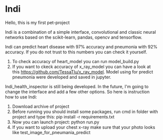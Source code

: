 # Indi 

Hello, this is my first pet-project 

Indi is a combination of a simple interface, convolutional and classic neural networks based on the scikit-learn, pandas, opencv and tensorflow.

Indi can predict heart disease with 97% accuracy and pneumonia with 92% accuracy. If you do not trust to this numbers you can check it yourself.
1) To check accuracy of heart_model you can run model_build.py
2) If you want to ckeck accuracy of x_ray_model you can have a look at this https://github.com/TessaTlu/x_ray_model. Model using for predict pneumonia were developed and saved in jupyter. 

Indi_health_inspector is still being developed. In the future, I'm going to change the interface and add a few other options.
So here is instruction how to use Indi:
1) Download archive of project
2) Before running you should install some packages, run cmd in folder with project and type this:
  pip install -r requirements.txt
3) Now you can launch project: python run.py
4) If you want to upload your chest x-ray make sure that your photo looks like test_image_for_pneumania_predict


